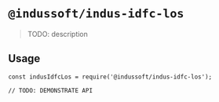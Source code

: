 # `@indussoft/indus-idfc-los`

> TODO: description

## Usage

```
const indusIdfcLos = require('@indussoft/indus-idfc-los');

// TODO: DEMONSTRATE API
```
